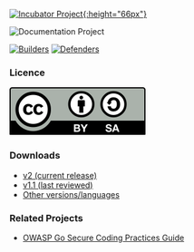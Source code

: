 [![Incubator Project][inc-proj-logo]{:height="66px"}][inc-proj]

![Documentation Project][doc-proj-logo]

[![Builders][builders-logo]][builders]
[![Defenders][defenders-logo]][defenders]

### Licence

[![CC BY-SA 3.0][license-logo]][license]

### Downloads

* [v2 (current release)][v2PDF]
* [v1.1 (last reviewed)][v11PDF]
* [Other versions/languages][ovl]

### Related Projects

* [OWASP Go Secure Coding Practices Guide][owasp-go-scp]

[doc-proj-logo]: assets/images/common/owasp_documentation_project.svg
[builders]: https://www.owasp.org/index.php/Builders
[builders-logo]: assets/images/common/owasp_builders.svg
[defenders]: https://www.owasp.org/index.php/Defenders
[defenders-logo]: assets/images/common/owasp_defenders.svg
[inc-proj]: https://www.owasp.org/index.php/OWASP_Project_Stages#tab=Incubator_Projects
[inc-proj-logo]: assets/images/common/owasp_level_incubator.svg
[license]: http://creativecommons.org/licenses/by-sa/3.0/
[license-logo]: assets/images/by-sa.svg
[v2PDF]: https://owasp.org/www-pdf-archive/OWASP_SCP_Quick_Reference_Guide_v2.pdf
[v11PDF]: https://www.owasp.org/images/2/2f/OWASP_SCP_Quick_Reference_Guide_v1-1b.pdf
[ovl]: https://owasp.org/www-project-secure-coding-practices-quick-reference-guide/#div-download
[owasp-go-scp]: https://owasp.org/www-project-go-secure-coding-practices-guide/
